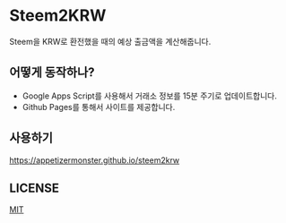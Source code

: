 # Steem2KRW

Steem을 KRW로 환전했을 때의 예상 출금액을 계산해줍니다.

## 어떻게 동작하나?

- Google Apps Script를 사용해서 거래소 정보를 15분 주기로 업데이트합니다.
- Github Pages를 통해서 사이트를 제공합니다.

## 사용하기

https://appetizermonster.github.io/steem2krw

## LICENSE

[MIT](LICENSE)
